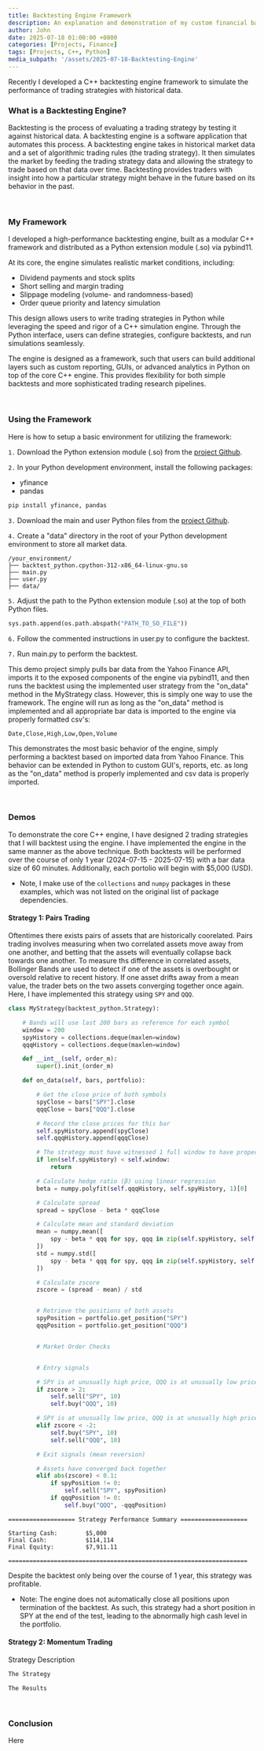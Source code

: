 ```yaml
---
title: Backtesting Engine Framework
description: An explanation and demonstration of my custom financial backtesting engine framework
author: John
date: 2025-07-18 01:00:00 +0800
categories: [Projects, Finance]
tags: [Projects, C++, Python]
media_subpath: '/assets/2025-07-18-Backtesting-Engine'
---
```



Recently I developed a C++ backtesting engine framework to simulate the performance of trading strategies with historical data. 



### What is a Backtesting Engine?

Backtesting is the process of evaluating a trading strategy by testing it against historical data. A backtesting engine is a software application that automates this process. A backtesting engine takes in historical market data and a set of algorithmic trading rules (the trading strategy). It then simulates the market by feeding the trading strategy data and allowing the strategy to trade based on that data over time. Backtesting provides traders with insight into how a particular strategy might behave in the future based on its behavior in the past. 

<br />

### My Framework

I developed a high-performance backtesting engine, built as a modular C++ framework and distributed as a Python extension module (.so) via pybind11.

At its core, the engine simulates realistic market conditions, including:

- Dividend payments and stock splits
- Short selling and margin trading
- Slippage modeling (volume- and randomness-based)
- Order queue priority and latency simulation


This design allows users to write trading strategies in Python while leveraging the speed and rigor of a C++ simulation engine. Through the Python interface, users can define strategies, configure backtests, and run simulations seamlessly.

The engine is designed as a framework, such that users can build additional layers such as custom reporting, GUIs, or advanced analytics in Python on top of the core C++ engine. This provides flexibility for both simple backtests and more sophisticated trading research pipelines.

<br />

### Using the Framework

Here is how to setup a basic environment for utilizing the framework:

`1.` Download the Python extension module (.so) from the [project Github](https://github.com/JohnDCode/JDA-Backtesting-Engine-Publish).

`2.` In your Python development environment, install the following packages:

- yfinance
- pandas

```bash
pip install yfinance, pandas
```

`3.` Download the main and user Python files from the [project Github](https://github.com/JohnDCode/JDA-Backtesting-Engine-Publish).

`4.` Create a "data" directory in the root of your Python development environment to store all market data.

```
/your_environment/
├── backtest_python.cpython-312-x86_64-linux-gnu.so
├── main.py
├── user.py
├── data/
```

`5.` Adjust the path to the Python extension module (.so) at the top of both Python files.

```python
sys.path.append(os.path.abspath("PATH_TO_SO_FILE"))
```

`6.` Follow the commented instructions in user.py to configure the backtest.

`7.` Run main.py to perform the backtest.

This demo project simply pulls bar data from the Yahoo Finance API, imports it to the exposed components of the engine via pybind11, and then runs the backtest using the implemented user strategy from the "on_data" method in the MyStrategy class. However, this is simply one way to use the framework. The engine will run as long as the "on_data" method is implemented and all appropriate bar data is imported to the engine via properly formatted csv's:

```
Date,Close,High,Low,Open,Volume
```

This demonstrates the most basic behavior of the engine, simply performing a backtest based on imported data from Yahoo Finance. This behavior can be extended in Python to custom GUI's, reports, etc. as long as the "on_data" method is properly implemented and csv data is properly imported. 

<br />

### Demos

To demonstrate the core C++ engine, I have designed 2 trading strategies that I will backtest using the engine. I have implemented the engine in the same manner as the above technique. Both backtests will be performed over the course of only 1 year (2024-07-15 - 2025-07-15) with a bar data size of 60 minutes. Additionally, each portolio will begin with $5,000 (USD).


- Note, I make use of the ```collections``` and ```numpy``` packages in these examples, which was not listed on the original list of package dependencies.


#### Strategy 1: Pairs Trading

Oftentimes there exists pairs of assets that are historically coorelated. Pairs trading involves measuring when two correlated assets move away from one another, and betting that the assets will eventually collapse back towards one another. To measure ths difference in correlated assets, Bollinger Bands are used to detect if one of the assets is overbought or oversold relative to recent history. If one asset drifts away from a mean value, the trader bets on the two assets converging together once again. Here, I have implemented this strategy using ```SPY``` and ```QQQ```.

```python
class MyStrategy(backtest_python.Strategy):

    # Bands will use last 200 bars as reference for each symbol
    window = 200
    spyHistory = collections.deque(maxlen=window)
    qqqHistory = collections.deque(maxlen=window)

    def __int__(self, order_m):
        super().init_(order_m)

    def on_data(self, bars, portfolio):

        # Get the close price of both symbols
        spyClose = bars["SPY"].close
        qqqClose = bars["QQQ"].close

        # Record the close prices for this bar
        self.spyHistory.append(spyClose)
        self.qqqHistory.append(qqqClose)

        # The strategy must have witnessed 1 full window to have proper reference
        if len(self.spyHistory) < self.window:
            return

        # Calculate hedge ratio (β) using linear regression
        beta = numpy.polyfit(self.qqqHistory, self.spyHistory, 1)[0]

        # Calculate spread
        spread = spyClose - beta * qqqClose

        # Calculate mean and standard deviation
        mean = numpy.mean([
            spy - beta * qqq for spy, qqq in zip(self.spyHistory, self.qqqHistory)
        ])
        std = numpy.std([
            spy - beta * qqq for spy, qqq in zip(self.spyHistory, self.qqqHistory)
        ])

        # Calculate zscore
        zscore = (spread - mean) / std


        # Retrieve the positions of both assets
        spyPosition = portfolio.get_position("SPY")
        qqqPosition = portfolio.get_position("QQQ")


        # Market Order Checks


        # Entry signals

        # SPY is at unusually high price, QQQ is at unusually low price
        if zscore > 2:
            self.sell("SPY", 10)
            self.buy("QQQ", 10)

        # SPY is at unusually low price, QQQ is at unusually high price
        elif zscore < -2:
            self.buy("SPY", 10)
            self.sell("QQQ", 10)

        # Exit signals (mean reversion)

        # Assets have converged back together
        elif abs(zscore) < 0.1:
            if spyPosition != 0:
                self.sell("SPY", spyPosition)
            if qqqPosition != 0:
                self.buy("QQQ", -qqqPosition)

```

```
=================== Strategy Performance Summary ===================

Starting Cash:        $5,000
Final Cash:           $114,114
Final Equity:         $7,911.11

====================================================================
```

Despite the backtest only being over the course of 1 year, this strategy was profitable.

- Note: The engine does not automatically close all positions upon termination of the backtest. As such, this strategy had a short position in SPY at the end of the test, leading to the abnormally high cash level in the portfolio. 

#### Strategy 2: Momentum Trading

Strategy Description

```python
The Strategy
```

```
The Results
```

<br />

### Conclusion

Here
